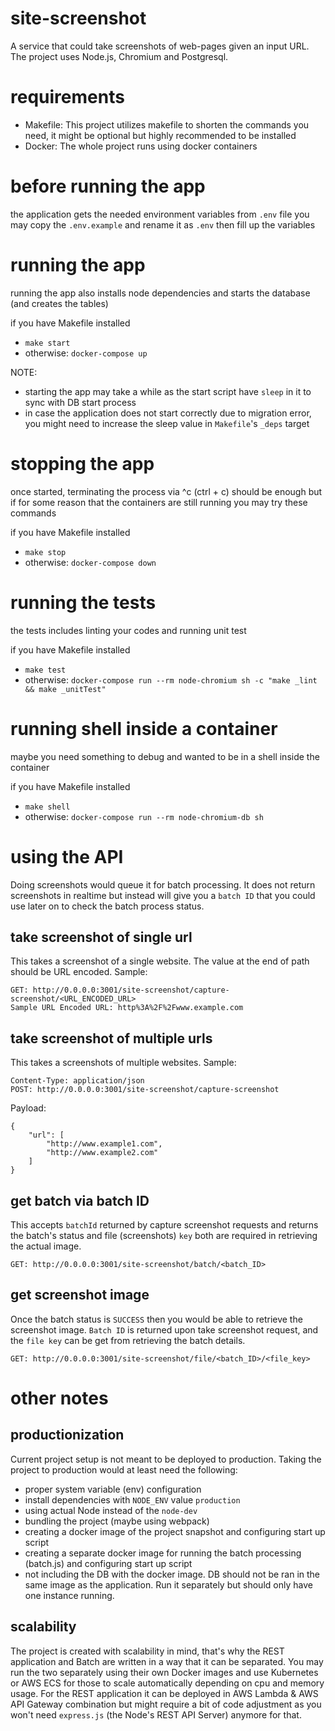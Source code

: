 # site-screenshot

A service that could take screenshots of web-pages given an input URL.
The project uses Node.js, Chromium and Postgresql.

# requirements
- Makefile: This project utilizes makefile to shorten the commands you need, it might be optional but highly recommended to be installed
- Docker: The whole project runs using docker containers

# before running the app
the application gets the needed environment variables from `.env` file
you may copy the `.env.example` and rename it as `.env` then fill up the variables

# running the app
running the app also installs node dependencies and starts the database (and creates the tables)

if you have Makefile installed
- `make start`
- otherwise: `docker-compose up`

NOTE:
- starting the app may take a while as the start script have `sleep` in it to sync with DB start process
- in case the application does not start correctly due to migration error, you might need to increase the sleep value in `Makefile`'s `_deps` target

# stopping the app
once started, terminating the process via ^c (ctrl + c) should be enough but if for some reason that the containers are still running you may try these commands

if you have Makefile installed
- `make stop`
- otherwise: `docker-compose down`

# running the tests
the tests includes linting your codes and running unit test

if you have Makefile installed
- `make test`
- otherwise: `docker-compose run --rm node-chromium sh -c "make _lint && make _unitTest"`

# running shell inside a container
maybe you need something to debug and wanted to be in a shell inside the container

if you have Makefile installed
- `make shell`
- otherwise: `docker-compose run --rm node-chromium-db sh`

# using the API
Doing screenshots would queue it for batch processing. It does not return screenshots in realtime but instead will give you a `batch ID` that you could use later on to check the batch process status.

## take screenshot of single url
This takes a screenshot of a single website. The value at the end of path should be URL encoded.
Sample:
```
GET: http://0.0.0.0:3001/site-screenshot/capture-screenshot/<URL_ENCODED_URL>
Sample URL Encoded URL: http%3A%2F%2Fwww.example.com
```

## take screenshot of multiple urls
This takes a screenshots of multiple websites.
Sample:
```
Content-Type: application/json
POST: http://0.0.0.0:3001/site-screenshot/capture-screenshot
```
Payload:
```
{
	"url": [
		"http://www.example1.com",
		"http://www.example2.com"
	]
}
```

## get batch via batch ID
This accepts `batchId` returned by capture screenshot requests and returns the batch's status and file (screenshots) `key` both are required in retrieving the actual image.
```
GET: http://0.0.0.0:3001/site-screenshot/batch/<batch_ID>
```

## get screenshot image
Once the batch status is `SUCCESS` then you would be able to retrieve the screenshot image.
`Batch ID` is returned upon take screenshot request, and the `file key` can be get from retrieving the batch details.
```
GET: http://0.0.0.0:3001/site-screenshot/file/<batch_ID>/<file_key>
```

# other notes
## productionization
Current project setup is not meant to be deployed to production.
Taking the project to production would at least need the following:
- proper system variable (env) configuration
- install dependencies with `NODE_ENV` value `production`
- using actual Node instead of the `node-dev`
- bundling the project (maybe using webpack)
- creating a docker image of the project snapshot and configuring start up script
- creating a separate docker image for running the batch processing (batch.js) and configuring start up script
- not including the DB with the docker image. DB should not be ran in the same image as the application. Run it separately but should only have one instance running.

## scalability
The project is created with scalability in mind, that's why the REST application and Batch are written in a way that it can be separated.
You may run the two separately using their own Docker images and use Kubernetes or AWS ECS for those to scale automatically depending on cpu and memory usage.
For the REST application it can be deployed in AWS Lambda & AWS API Gateway combination but might require a bit of code adjustment as you won't need `express.js` (the Node's REST API Server) anymore for that.
